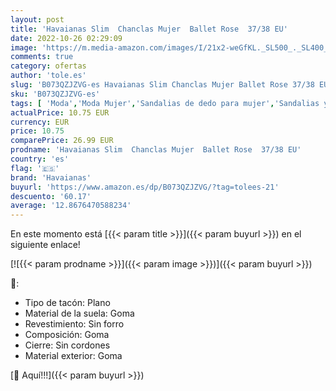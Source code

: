 ```yaml
---
layout: post
title: 'Havaianas Slim  Chanclas Mujer  Ballet Rose  37/38 EU'
date: 2022-10-26 02:29:09
image: 'https://m.media-amazon.com/images/I/21x2-weGfKL._SL500_._SL400_.jpg'
comments: true
category: ofertas
author: 'tole.es'
slug: 'B073QZJZVG-es Havaianas Slim Chanclas Mujer Ballet Rose 37/38 EU'
sku: 'B073QZJZVG-es'
tags: [ 'Moda','Moda Mujer','Sandalias de dedo para mujer','Sandalias y palas de mujer','Zapatos para mujer','chanclas','havaianas','🇪🇸', ]
actualPrice: 10.75 EUR
currency: EUR
price: 10.75
comparePrice: 26.99 EUR
prodname: 'Havaianas Slim  Chanclas Mujer  Ballet Rose  37/38 EU'
country: 'es'
flag: '🇪🇸'
brand: 'Havaianas'
buyurl: 'https://www.amazon.es/dp/B073QZJZVG/?tag=tolees-21'
descuento: '60.17'
average: '12.8676470588234'
---
```


En este momento está [{{< param title >}}]({{< param buyurl >}}) en el siguiente enlace!

[![{{< param prodname >}}]({{< param image >}})]({{< param buyurl >}})

🔎:

- Tipo de tacón: Plano
- Material de la suela: Goma
- Revestimiento: Sin forro
- Composición: Goma
- Cierre: Sin cordones
- Material exterior: Goma

[🛒 Aquí!!!]({{< param buyurl >}})
